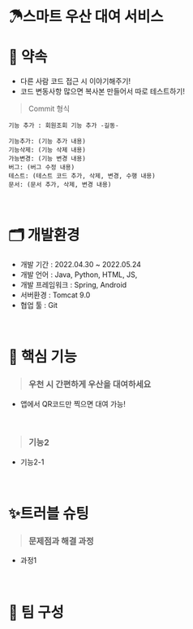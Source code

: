 # ☂스마트 우산 대여 서비스

# 🙌 약속
- 다른 사람 코드 접근 시 이야기해주기!
- 코드 변동사항 많으면 복사본 만들어서 따로 테스트하기!
> Commit 형식
```
기능 추가 : 회원조회 기능 추가 -길동-
```
```
기능추가: (기능 추가 내용)
기능삭제: (기능 삭제 내용)
가능변경: (기능 변경 내용)
버그: (버그 수정 내용)
테스트: (테스트 코드 추가, 삭제, 변경, 수행 내용)
문서: (문서 추가, 삭제, 변경 내용)
```
<br>

# 🗂 개발환경
- 개발 기간 : 2022.04.30 ~ 2022.05.24
- 개발 언어 : Java, Python, HTML, JS, 
- 개발 프레임워크 : Spring, Android
- 서버환경 : Tomcat 9.0
- 협업 툴 : Git

<br>

# 📌 핵심 기능
> ### 우천 시 간편하게 우산을 대여하세요
- 앱에서 QR코드만 찍으면 대여 가능!
<br>

> ### 기능2
- 기능2-1
<br>

# ✨트러블 슈팅
> ### 문제점과 해결 과정
- 과정1
<br>

# 👥 팀 구성
